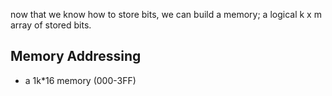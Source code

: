 now that we know how to store bits, we can build a memory; a logical k x m array of stored bits.

## Memory Addressing
- a 1k*16 memory (000-3FF)
